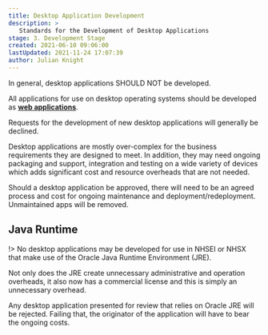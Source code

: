 ```yaml
---
title: Desktop Application Development
description: >
   Standards for the Development of Desktop Applications
stage: 3. Development Stage
created: 2021-06-10 09:06:00
lastUpdated: 2021-11-24 17:07:39
author: Julian Knight
---
```


In general, desktop applications SHOULD NOT be developed.

All applications for use on desktop operating systems should be developed as [**web applications**](/application-development/web-dev/readme).

Requests for the development of new desktop applications will generally be declined.

Desktop applications are mostly over-complex for the business requirements they are designed to meet.
In addition, they may need ongoing packaging and support, integration and testing on a wide variety of devices which adds significant cost and resource overheads that are not needed.

Should a desktop application be approved, there will need to be an agreed process and cost for ongoing maintenance and deployment/redeployment. Unmaintained apps will be removed.

## Java Runtime

!> No desktop applications may be developed for use in NHSEI or NHSX that make use of the Oracle Java Runtime Environment (JRE).

Not only does the JRE create unnecessary administrative and operation overheads, it also now has a commercial license and this is simply an unnecessary overhead.

Any desktop application presented for review that relies on Oracle JRE will be rejected. Failing that, the originator of the application will have to bear the ongoing costs.
